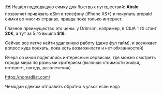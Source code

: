 🗺 Нашёл подходящую симку для быстрых путешествий: **Airalo** позволяет привязать eSim к телефону (iPhone XS+) и покупать prepaid симки во многих странах, правда пока только интернет.

Главное преимущество это цены: у Drimsim, например, в США 1 гб стоит **20€**, а тут за 5 гб вышло **$16.**

Сейчас все легче найти удаленную работу (даже фул тайм), и возникает вопрос куда поехать, пока есть возможности и нет обязанностей)

Вчера со мной поделились интересным сервисом, где можно смотреть города мира по разными критериям (включая стоимости жилья, интернет, погоду, развлечения)

https://nomadlist.com/

Чемодан сдеком отправить обратно в ульск если надо